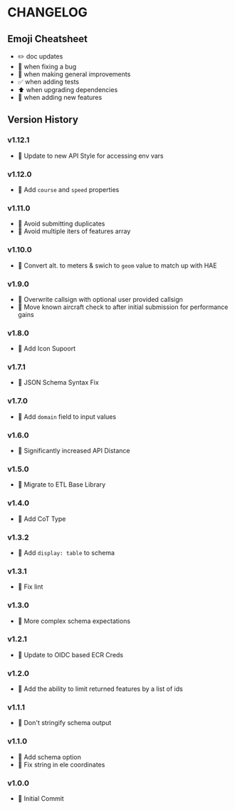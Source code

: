# CHANGELOG

## Emoji Cheatsheet
- :pencil2: doc updates
- :bug: when fixing a bug
- :rocket: when making general improvements
- :white_check_mark: when adding tests
- :arrow_up: when upgrading dependencies
- :tada: when adding new features

## Version History

### v1.12.1

- :rocket: Update to new API Style for accessing env vars 

### v1.12.0

- :tada: Add `course` and `speed` properties

### v1.11.0

- :bug: Avoid submitting duplicates
- :rocket: Avoid multiple iters of features array

### v1.10.0

- :bug: Convert alt. to meters & swich to `geom` value to match up with HAE

### v1.9.0

- :tada: Overwrite callsign with optional user provided callsign
- :rocket: Move known aircraft check to after initial submission for performance gains

### v1.8.0

- :tada: Add Icon Supoort

### v1.7.1

- :bug: JSON Schema Syntax Fix

### v1.7.0

- :rocket: Add `domain` field to input values

### v1.6.0

- :rocket: Significantly increased API Distance

### v1.5.0

- :rocket: Migrate to ETL Base Library

### v1.4.0

- :rocket: Add CoT Type

### v1.3.2

- :rocket: Add `display: table` to schema

### v1.3.1

- :bug: Fix lint

### v1.3.0

- :rocket: More complex schema expectations

### v1.2.1

- :rocket: Update to OIDC based ECR Creds

### v1.2.0

- :tada: Add the ability to limit returned features by a list of ids

### v1.1.1

- :bug: Don't stringify schema output

### v1.1.0

- :tada: Add schema option
- :bug: Fix string in ele coordinates

### v1.0.0

- :tada: Initial Commit

